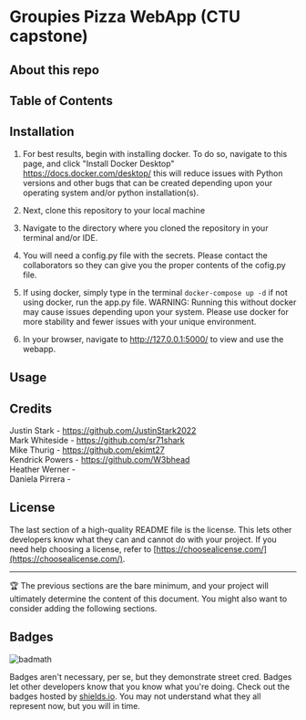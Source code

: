 # Groupies Pizza WebApp (CTU capstone)


## About this repo

<!-- Provide a short description explaining the what, why, and how of your project. Use the following questions as a guide:

- What was your motivation?
- Why did you build this project? (Note: the answer is not "Because it was a homework assignment.")
- What problem does it solve?
- What did you learn? -->

## Table of Contents

<!-- If your README is long, add a table of contents to make it easy for users to find what they need.

- [Installation](#installation)
- [Usage](#usage)
- [Credits](#credits)
- [License](#license) -->

## Installation

1. For best results, begin with installing docker. To do so, navigate to this page, and click "Install Docker Desktop" https://docs.docker.com/desktop/ this will reduce issues with Python versions and other bugs that can be created depending upon your operating system and/or python installation(s).

2. Next, clone this repository to your local machine

3. Navigate to the directory where you cloned the repository in your terminal and/or IDE. 

4. You will need a config.py file with the secrets. Please contact the collaborators so they can give you the proper contents of the cofig.py file.

5. If using docker, simply type in the terminal ```docker-compose up -d``` if not using docker, run the app.py file. WARNING: Running this without docker may cause issues depending upon your system. Please use docker for more stability and fewer issues with your unique environment.

6. In your browser, navigate to http://127.0.0.1:5000/ to view and use the webapp.



## Usage

<!-- Provide instructions and examples for use. Include screenshots as needed.

To add a screenshot, create an `assets/images` folder in your repository and upload your screenshot to it. Then, using the relative filepath, add it to your README using the following syntax:

    ```md
    ![alt text](assets/images/screenshot.png)
    ``` -->

## Credits


Justin Stark -  https://github.com/JustinStark2022 \
Mark Whiteside - https://github.com/sr71shark \
Mike Thurig -  https://github.com/ekimt27 \
Kendrick Powers - https://github.com/W3bhead \
Heather Werner - \
Daniela Pirrera - 

<!-- List your collaborators, if any, with links to their GitHub profiles.

If you used any third-party assets that require attribution, list the creators with links to their primary web presence in this section.

If you followed tutorials, include links to those here as well. -->

## License

The last section of a high-quality README file is the license. This lets other developers know what they can and cannot do with your project. If you need help choosing a license, refer to [https://choosealicense.com/](https://choosealicense.com/).

---

🏆 The previous sections are the bare minimum, and your project will ultimately determine the content of this document. You might also want to consider adding the following sections.

## Badges

![badmath](https://img.shields.io/github/languages/top/lernantino/badmath)

Badges aren't necessary, per se, but they demonstrate street cred. Badges let other developers know that you know what you're doing. Check out the badges hosted by [shields.io](https://shields.io/). You may not understand what they all represent now, but you will in time.

<!-- ## Features

If your project has a lot of features, list them here. -->

<!-- ## How to Contribute

If you created an application or package and would like other developers to contribute it, you can include guidelines for how to do so. The [Contributor Covenant](https://www.contributor-covenant.org/) is an industry standard, but you can always write your own if you'd prefer. -->

<!-- ## Tests

Go the extra mile and write tests for your application. Then provide examples on how to run them here. -->
